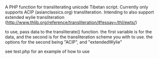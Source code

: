 A PHP function for transliterating unicode Tibetan script. 
Currently only supports ACIP (asianclassics.org) transliteration. 
Intending to also support extended wylie transliteration (http://www.thlib.org/reference/transliteration/#!essay=/thl/ewts/)

to use, pass data to the transliterate() function.
the first variable is for the data, and the second is for the transliteration scheme you with to use.
the options for the second being "ACIP", and "extendedWylie"

see test.php for an example of how to use
